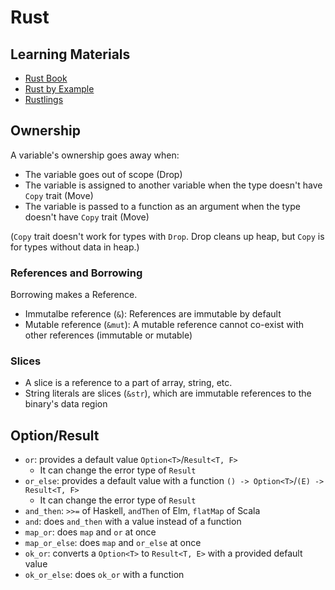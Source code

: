 # Rust

## Learning Materials

- [Rust Book](https://doc.rust-lang.org/book/)
- [Rust by Example](https://doc.rust-lang.org/rust-by-example/)
- [Rustlings](https://github.com/rust-lang/rustlings)

## Ownership

A variable's ownership goes away when:

- The variable goes out of scope (Drop)
- The variable is assigned to another variable when the type doesn't have `Copy` trait (Move)
- The variable is passed to a function as an argument when the type doesn't have `Copy` trait (Move)

(`Copy` trait doesn't work for types with `Drop`. Drop cleans up heap, but `Copy` is for types without data in heap.)

### References and Borrowing

Borrowing makes a Reference.

- Immutalbe reference (`&`): References are immutable by default
- Mutable reference (`&mut`): A mutable reference cannot co-exist with other references (immutable or mutable)

### Slices

- A slice is a reference to a part of array, string, etc.
- String literals are slices (`&str`), which are immutable references to the binary's data region

## Option/Result

- `or`: provides a default value `Option<T>`/`Result<T, F>`
  - It can change the error type of `Result`
- `or_else`: provides a default value with a function `() -> Option<T>`/`(E) -> Result<T, F>`
  - It can change the error type of `Result`
- `and_then`: `>>=` of Haskell, `andThen` of Elm, `flatMap` of Scala
- `and`: does `and_then` with a value instead of a function
- `map_or`: does `map` and `or` at once
- `map_or_else`: does `map` and `or_else` at once
- `ok_or`: converts a `Option<T>` to `Result<T, E>` with a provided default value
- `ok_or_else`: does `ok_or` with a function

